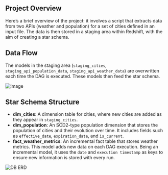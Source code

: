 ## Project Overview

Here’s a brief overview of the project: it involves a script that extracts data from two APIs (weather and population) for a set of cities defined in an input file. The data is then stored in a staging area within Redshift, with the aim of creating a star schema.

## Data Flow

The models in the staging area (`staging_cities`, `staging_api_population_data`, `staging_api_weather_data`) are overwritten each time the DAG is executed. These models then feed the star schema.

![image](https://github.com/user-attachments/assets/6a0faa58-a30d-4d82-924d-af0798457bdd)

## Star Schema Structure

- **dim_cities**: A dimension table for cities, where new cities are added as they appear in `staging_cities`.
- **dim_population**: An SCD2-type population dimension that stores the population of cities and their evolution over time. It includes fields such as `effective_date`, `expiration_date`, and `is_current`.
- **fact_weather_metrics**: An incremental fact table that stores weather metrics. This model adds new data on each DAG execution. Being an incremental model, it uses the `date` and `execution timestamp` as keys to ensure new information is stored with every run.

![DB ERD](https://github.com/user-attachments/assets/5b3cbc81-6449-4c31-8e74-5757c96ad502)
